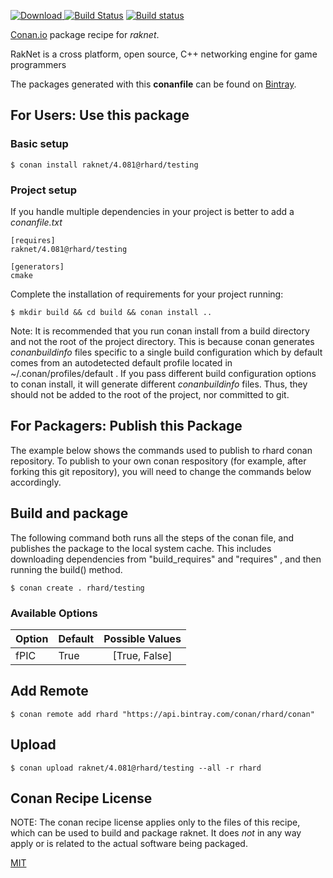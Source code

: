 [![Download](https://api.bintray.com/packages/rhard/conan/raknet%3Arhard/images/download.svg) ](https://bintray.com/rhard/conan/raknet%3Arhard/_latestVersion)
[![Build Status](https://travis-ci.org/rhard/conan-raknet.svg?branch=testing%2F4.081)](https://travis-ci.org/rhard/conan-raknet)
[![Build status](https://ci.appveyor.com/api/projects/status/github/rhard/conan-raknet?branch=testing%2F4.081&svg=true)](https://ci.appveyor.com/project/rhard/conan-raknet)

[Conan.io](https://conan.io) package recipe for *raknet*.

RakNet is a cross platform, open source, C++ networking engine for game programmers

The packages generated with this **conanfile** can be found on [Bintray](https://bintray.com/rhard/conan/raknet%3Arhard).

## For Users: Use this package

### Basic setup

    $ conan install raknet/4.081@rhard/testing

### Project setup

If you handle multiple dependencies in your project is better to add a *conanfile.txt*

    [requires]
    raknet/4.081@rhard/testing

    [generators]
    cmake

Complete the installation of requirements for your project running:

    $ mkdir build && cd build && conan install ..

Note: It is recommended that you run conan install from a build directory and not the root of the project directory.  This is because conan generates *conanbuildinfo* files specific to a single build configuration which by default comes from an autodetected default profile located in ~/.conan/profiles/default .  If you pass different build configuration options to conan install, it will generate different *conanbuildinfo* files.  Thus, they should not be added to the root of the project, nor committed to git.

## For Packagers: Publish this Package

The example below shows the commands used to publish to rhard conan repository. To publish to your own conan respository (for example, after forking this git repository), you will need to change the commands below accordingly.

## Build and package

The following command both runs all the steps of the conan file, and publishes the package to the local system cache.  This includes downloading dependencies from "build_requires" and "requires" , and then running the build() method.

    $ conan create . rhard/testing

### Available Options
| Option        | Default | Possible Values  |
| ------------- |:----------------- |:------------:|
| fPIC      | True |  [True, False] |

## Add Remote

    $ conan remote add rhard "https://api.bintray.com/conan/rhard/conan"

## Upload

    $ conan upload raknet/4.081@rhard/testing --all -r rhard

## Conan Recipe License

NOTE: The conan recipe license applies only to the files of this recipe, which can be used to build and package raknet.
It does *not* in any way apply or is related to the actual software being packaged.

[MIT](https://github.com/rhard/conan-raknet.git/blob/master/LICENSE.md)
